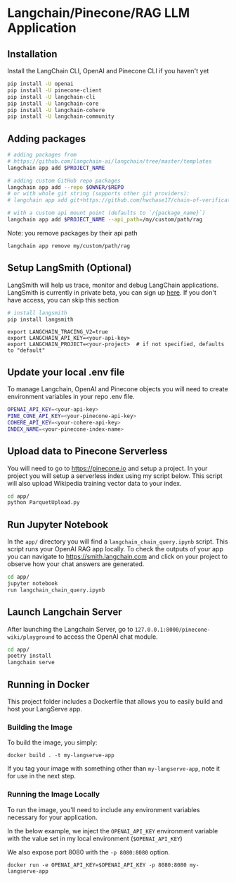 # Langchain/Pinecone/RAG LLM Application 

## Installation

Install the LangChain CLI, OpenAI and Pinecone CLI if you haven't yet

```bash
pip install -U openai 
pip install -U pinecone-client 
pip install -U langchain-cli
pip install -U langchain-core
pip install -U langchain-cohere
pip install -U langchain-community

```

## Adding packages

```bash
# adding packages from 
# https://github.com/langchain-ai/langchain/tree/master/templates
langchain app add $PROJECT_NAME

# adding custom GitHub repo packages
langchain app add --repo $OWNER/$REPO
# or with whole git string (supports other git providers):
# langchain app add git+https://github.com/hwchase17/chain-of-verification

# with a custom api mount point (defaults to `/{package_name}`)
langchain app add $PROJECT_NAME --api_path=/my/custom/path/rag
```

Note: you remove packages by their api path

```bash
langchain app remove my/custom/path/rag
```

## Setup LangSmith (Optional)
LangSmith will help us trace, monitor and debug LangChain applications. 
LangSmith is currently in private beta, you can sign up [here](https://smith.langchain.com/). 
If you don't have access, you can skip this section

```bash
# install langsmith
pip install langsmith
```

```shell
export LANGCHAIN_TRACING_V2=true
export LANGCHAIN_API_KEY=<your-api-key>
export LANGCHAIN_PROJECT=<your-project>  # if not specified, defaults to "default"
```

## Update your local .env file
To manage Langchain, OpenAI and Pinecone objects you will need
to create environment variables in your repo .env file.

```bash
OPENAI_API_KEY=<your-api-key>
PINE_CONE_API_KEY=<your-pinecone-api-key>
COHERE_API_KEY=<your-cohere-api-key>
INDEX_NAME=<your-pinecone-index-name>
```

## Upload data to Pinecone Serverless
You will need to go to https://pinecone.io and setup a project. In your
project you will setup a serverless index using my script below. This
script will also upload Wikipedia training vector data to your index.

```bash
cd app/
python ParquetUpload.py
```

## Run Jupyter Notebook
In the `app/` directory you will find a `langchain_chain_query.ipynb` script.
This script runs your OpenAI RAG app locally. To check the outputs of your
app you can navigate to https://smith.langchain.com and click on your project to
observe how your chat answers are generated.

```bash
cd app/
jupyter notebook
run langchain_chain_query.ipynb
```

## Launch Langchain Server 
After launching the Langchain Server, go to `127.0.0.1:8000/pinecone-wiki/playground`
to access the OpenAI chat module.

```bash
cd app/
poetry install 
langchain serve
```

## Running in Docker

This project folder includes a Dockerfile that allows you to easily build and host your LangServe app.

### Building the Image

To build the image, you simply:

```shell
docker build . -t my-langserve-app
```

If you tag your image with something other than `my-langserve-app`,
note it for use in the next step.

### Running the Image Locally

To run the image, you'll need to include any environment variables
necessary for your application.

In the below example, we inject the `OPENAI_API_KEY` environment
variable with the value set in my local environment
(`$OPENAI_API_KEY`)

We also expose port 8080 with the `-p 8080:8080` option.

```shell
docker run -e OPENAI_API_KEY=$OPENAI_API_KEY -p 8080:8080 my-langserve-app
```
